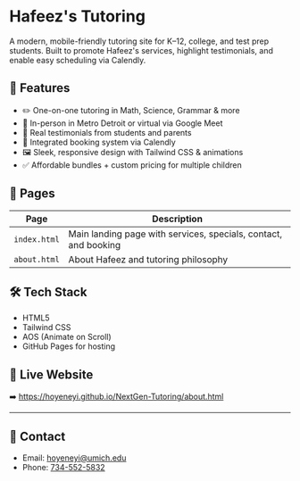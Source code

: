 # Hafeez's Tutoring

A modern, mobile-friendly tutoring site for K–12, college, and test prep students. Built to promote Hafeez's services, highlight testimonials, and enable easy scheduling via Calendly.

## 🌟 Features

- ✏️ One-on-one tutoring in Math, Science, Grammar & more
- 📍 In-person in Metro Detroit or virtual via Google Meet
- 💬 Real testimonials from students and parents
- 📆 Integrated booking system via Calendly
- 🖼️ Sleek, responsive design with Tailwind CSS & animations
- ✅ Affordable bundles + custom pricing for multiple children

## 📁 Pages

| Page        | Description                         |
|-------------|-------------------------------------|
| `index.html` | Main landing page with services, specials, contact, and booking |
| `about.html` | About Hafeez and tutoring philosophy |

## 🛠 Tech Stack

- HTML5
- Tailwind CSS
- AOS (Animate on Scroll)
- GitHub Pages for hosting

## 📍 Live Website

➡️ https://hoyeneyi.github.io/NextGen-Tutoring/about.html

---

## 👋 Contact

- Email: [hoyeneyi@umich.edu](mailto:hoyeneyi@umich.edu)
- Phone: [734-552-5832](tel:7345525832)
